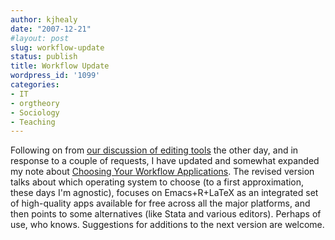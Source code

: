 ```yaml
---
author: kjhealy
date: "2007-12-21"
#layout: post
slug: workflow-update
status: publish
title: Workflow Update
wordpress_id: '1099'
categories:
- IT
- orgtheory
- Sociology
- Teaching
---
```


Following on from [our discussion of editing tools](http://orgtheory.wordpress.com/2007/12/13/the-right-tools-for-the-job/) the other day, and in response to a couple of requests, I have updated and somewhat expanded my note about [Choosing Your Workflow Applications](workflow-apps.pdf). The revised version talks about which operating system to choose (to a first approximation, these days I'm agnostic), focuses on Emacs+R+LaTeX as an integrated set of high-quality apps available for free across all the major platforms, and then points to some alternatives (like Stata and various editors). Perhaps of use, who knows. Suggestions for additions to the next version are welcome.
